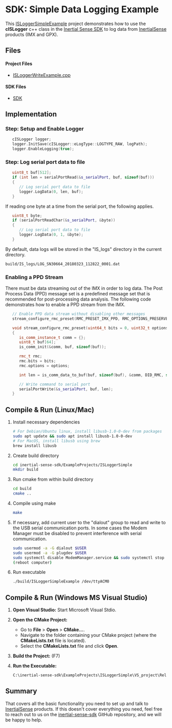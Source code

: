# SDK: Simple Data Logging Example

This [ISLoggerSimpleExample](https://github.com/inertialsense/inertial-sense-sdk/tree/release/ExampleProjects/ISLoggerSimple) project demonstrates how to use the **cISLogger** c++ class in the [Inertial Sense SDK](https://github.com/inertialsense/inertial-sense-sdk) to log data from [InertialSense](https://inertialsense.com) products (IMX and GPX).

## Files

#### Project Files

* [ISLoggerWriteExample.cpp](https://github.com/inertialsense/inertial-sense-sdk/tree/release/ExampleProjects/ISLoggerSimple/ISLoggerWriteExample.cpp)

#### SDK Files

* [SDK](https://github.com/inertialsense/inertial-sense-sdk/tree/main/src)


## Implementation

### Step: Setup and Enable Logger

```C++
   cISLogger logger;
   logger.InitSave(cISLogger::eLogType::LOGTYPE_RAW, logPath);
   logger.EnableLogging(true);
```

### Step: Log serial port data to file

```C++
   uint8_t buf[512];
   if (int len = serialPortRead(&s_serialPort, buf, sizeof(buf)))
   {
      // Log serial port data to file
      logger.LogData(0, len, buf);
   }
```

If reading one byte at a time from the serial port, the following applies. 

```C++
   uint8_t byte;
   if (serialPortReadChar(&s_serialPort, &byte))
   {
      // Log serial port data to file
      logger.LogData(0, 1, &byte);
   }
```

By default, data logs will be stored in the "IS_logs" directory in the current directory.

``` bash
build/IS_logs/LOG_SN30664_20180323_112822_0001.dat
```

### Enabling a PPD Stream

There must be data streaming out of the IMX in order to log data.  The Post Process Data (PPD) message set is a predefined message set that is recommended for post-processing data analysis.  The following code demonstrates how to enable a PPD stream from the IMX.    

```C++
   // Enable PPD data stream without disabling other messages
   stream_configure_rmc_preset(RMC_PRESET_IMX_PPD, RMC_OPTIONS_PRESERVE_CTRL);

   void stream_configure_rmc_preset(uint64_t bits = 0, uint32_t options = 0) 
   {
      is_comm_instance_t comm = {};
      uint8_t buf[64];
      is_comm_init(&comm, buf, sizeof(buf));

      rmc_t rmc;
      rmc.bits = bits;
      rmc.options = options;

      int len = is_comm_data_to_buf(buf, sizeof(buf), &comm, DID_RMC, sizeof(rmc_t), 0, (void*)&rmc);

      // Write command to serial port
      serialPortWrite(&s_serialPort, buf, len);
   }
```

## Compile & Run (Linux/Mac)

1. Install necessary dependencies
   ``` bash
   # For Debian/Ubuntu linux, install libusb-1.0-0-dev from packages
   sudo apt update && sudo apt install libusb-1.0-0-dev
   # For MacOS, install libusb using brew
   brew install libusb
   ```
2. Create build directory
   ``` bash
   cd inertial-sense-sdk/ExampleProjects/ISLoggerSimple
   mkdir build
   ```
3. Run cmake from within build directory
   ``` bash
   cd build
   cmake ..
   ```
4. Compile using make
   ``` bash
   make
   ```
5. If necessary, add current user to the "dialout" group to read and write to the USB serial communication ports.  In some cases the Modem Manager must be disabled to prevent interference with serial communication. 
   ```bash
   sudo usermod -a -G dialout $USER
   sudo usermod -a -G plugdev $USER
   sudo systemctl disable ModemManager.service && sudo systemctl stop ModemManager.service
   (reboot computer)
   ```
6. Run executable
   ``` bash
   ./build/ISLoggerSimpleExample /dev/ttyACM0
   ```

## Compile & Run (Windows MS Visual Studio)

1. **Open Visual Studio:** Start Microsoft Visual Stdio.

2. **Open the CMake Project:** 

   - Go to **File** > **Open** > **CMake...**.
   - Navigate to the folder containing your CMake project (where the **CMakeLists.txt** file is located).
   - Select the **CMakeLists.txt** file and click **Open**.

3. **Build the Project:** (F7)

4. **Run the Executable:** 

   ``` bash
   C:\inertial-sense-sdk\ExampleProjects\ISLoggerSimple\VS_project\Release\ISLoggerSimpleExample.exe COM3
   ```

## Summary

That covers all the basic functionality you need to set up and talk to <a href="https://inertialsense.com">InertialSense</a> products.  If this doesn't cover everything you need, feel free to reach out to us on the <a href="https://github.com/inertialsense/inertial-sense-sdk">inertial-sense-sdk</a> GitHub repository, and we will be happy to help.
